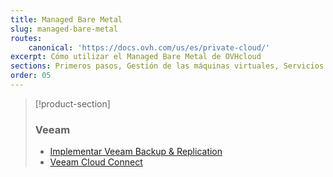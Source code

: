 ```yaml
---
title: Managed Bare Metal
slug: managed-bare-metal
routes:
    canonical: 'https://docs.ovh.com/us/es/private-cloud/'
excerpt: Cómo utilizar el Managed Bare Metal de OVHcloud
sections: Primeros pasos, Gestión de las máquinas virtuales, Servicios y opciones de OVHcloud, Funcionalidades de OVHcloud, Funcionalidades de VMware vSphere, FAQ
order: 05
---
```


> [!product-section]
>
> ### Veeam
>
> - [Implementar Veeam Backup & Replication](https://docs.ovh.com/us/es/storage/veeam-backup-replication/)
> - [Veeam Cloud Connect](https://docs.ovh.com/us/es/storage/veeam-cloud-connect/)
>